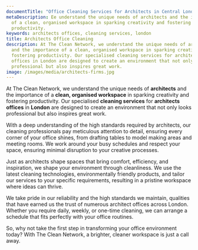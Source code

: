 ```yaml
---
documentTitle: "Office Cleaning Services for Architects in Central London - The Clean Network"
metaDescription: Ee understand the unique needs of architects and the importance
  of a clean, organised workspace in sparking creativity and fostering
  productivity.
keywords: architects offices, cleaning services, london
title: Architects Office Cleaning
description: At The Clean Network, we understand the unique needs of architects
  and the importance of a clean, organised workspace in sparking creativity and
  fostering productivity. Our specialised cleaning services for architects
  offices in London are designed to create an environment that not only looks
  professional but also inspires great work.
image: /images/media/architects-firms.jpg
---
```

At The Clean Network, we understand the unique needs of <strong>architects</strong> and the importance of a <strong>clean, organised workspace</strong> in sparking creativity and fostering productivity. Our specialised <strong>cleaning services</strong> for <strong>architects offices</strong> in <strong>London</strong> are designed to create an environment that not only looks professional but also inspires great work.

With a deep understanding of the high standards required by architects, our cleaning professionals pay meticulous attention to detail, ensuring every corner of your office shines, from drafting tables to model making areas and meeting rooms. We work around your busy schedules and respect your space, ensuring minimal disruption to your creative processes.

Just as architects shape spaces that bring comfort, efficiency, and inspiration, we shape your environment through cleanliness. We use the latest cleaning technologies, environmentally friendly products, and tailor our services to your specific requirements, resulting in a pristine workspace where ideas can thrive.

We take pride in our reliability and the high standards we maintain, qualities that have earned us the trust of numerous architect offices across London. Whether you require daily, weekly, or one-time cleaning, we can arrange a schedule that fits perfectly with your office routines.

So, why not take the first step in transforming your office environment today? With The Clean Network, a brighter, cleaner workspace is just a call away.